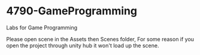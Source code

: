 # 4790-GameProgramming
Labs for Game Programming

Please open scene in the Assets then Scenes folder, For some reason if you open the project through unity hub it won't load up the scene.
